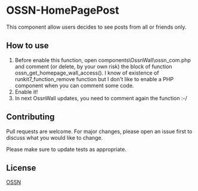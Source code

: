 # OSSN-HomePagePost

This component allow users decides to see posts from all or friends only.

## How to use

1) Before enable this function, open components\OssnWall\ossn_com.php and comment (or delete, by your own risk) the block of function ossn_get_homepage_wall_access().
   I know of existence of runkit7_function_remove function but I don't like to enable a PHP component when you can comment some code.
2) Enable it!
3) In next OssnWall updates, you need to comment again the function :-/

## Contributing
Pull requests are welcome. For major changes, please open an issue first to discuss what you would like to change.

Please make sure to update tests as appropriate.

## License
[OSSN](http://www.opensource-socialnetwork.org/licence)